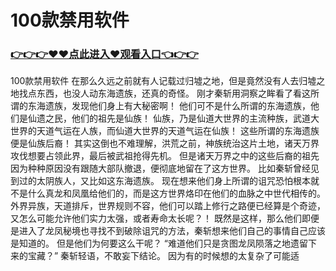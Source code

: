 # 100款禁用软件

### <a href="https://github.com/xinfue/dunp/issues/2">👉👉👉♥♥点此进入♥观看入口👈👉👉</a>

100款禁用软件
在那么久远之前就有人记载过归墟之地，但是竟然没有人去归墟之地找点东西，也没人动东海遗族，还真的奇怪。
    刚才秦斩用洞察之眸看了看这所谓的东海遗族，发现他们身上有大秘密啊！
    他们可不是什么所谓的东海遗族，他们是仙遗之民，他们的祖先是仙族！
    仙族，乃是仙道大世界的主流种族，武道大世界的天道气运在人族，而仙道大世界的天道气运在仙族！
    这些所谓的东海遗族便是仙族后裔！
    其实这倒也不难理解，洪荒之前，神族统治这片土地，诸天万界攻伐想要占领此界，最后被武祖抢得先机。
    但是诸天万界之中的这些后裔的祖先因为种种原因没有跟随大部队撤退，便彻底地留在了这方世界。
    比如秦斩曾经见到过的太阴族人，又比如这东海遗族。
    现在想来他们身上所谓的诅咒恐怕根本就不是什么真龙和凤凰给他们的，而是这方世界烙印在他们的血脉之中世代相传的。
    外界异族，天道排斥，世界规则不容，他们可以踏上修行之路便已经算是个奇迹，又怎么可能允许他们实力太强，或者寿命太长呢？！
    既然是这样，那么他们即便是进入了龙凤秘境也寻找不到破除诅咒的方法，秦斩想来他们自己的事情自己应该是知道的。
    但是他们为何要这么干呢？
    “难道他们只是贪图龙凤陨落之地遗留下来的宝藏？”
    秦斩轻语，不敢妄下结论。
    因为有的时候想的太复杂了可能适
